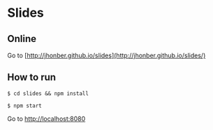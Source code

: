 # Slides

## Online 
Go to [http://jhonber.github.io/slides](http://jhonber.github.io/slides/)


## How to run
```
$ cd slides && npm install
```
```
$ npm start
```

Go to [http://localhost:8080](http://localhost:8080)

